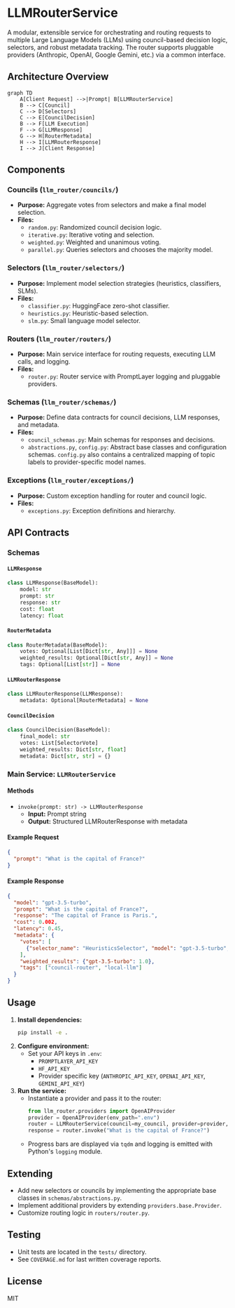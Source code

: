 # LLMRouterService

A modular, extensible service for orchestrating and routing requests to multiple Large Language Models (LLMs) using council-based decision logic, selectors, and robust metadata tracking. The router supports pluggable providers (Anthropic, OpenAI, Google Gemini, etc.) via a common interface.

## Architecture Overview

```mermaid
graph TD
    A[Client Request] -->|Prompt| B[LLMRouterService]
    B --> C[Council]
    C --> D[Selectors]
    C --> E[CouncilDecision]
    B --> F[LLM Execution]
    F --> G[LLMResponse]
    G --> H[RouterMetadata]
    H --> I[LLMRouterResponse]
    I --> J[Client Response]
```

## Components

### Councils (`llm_router/councils/`)
- **Purpose:** Aggregate votes from selectors and make a final model selection.
- **Files:**
  - `random.py`: Randomized council decision logic.
  - `iterative.py`: Iterative voting and selection.
  - `weighted.py`: Weighted and unanimous voting.
  - `parallel.py`: Queries selectors and chooses the majority model.

### Selectors (`llm_router/selectors/`)
- **Purpose:** Implement model selection strategies (heuristics, classifiers, SLMs).
- **Files:**
  - `classifier.py`: HuggingFace zero-shot classifier.
  - `heuristics.py`: Heuristic-based selection.
  - `slm.py`: Small language model selector.

### Routers (`llm_router/routers/`)
- **Purpose:** Main service interface for routing requests, executing LLM calls, and logging.
- **Files:**
  - `router.py`: Router service with PromptLayer logging and pluggable providers.

### Schemas (`llm_router/schemas/`)
- **Purpose:** Define data contracts for council decisions, LLM responses, and metadata.
- **Files:**
  - `council_schemas.py`: Main schemas for responses and decisions.
  - `abstractions.py`, `config.py`: Abstract base classes and configuration schemas. `config.py` also contains a centralized mapping of topic labels to provider-specific model names.

### Exceptions (`llm_router/exceptions/`)
- **Purpose:** Custom exception handling for router and council logic.
- **Files:**
  - `exceptions.py`: Exception definitions and hierarchy.

## API Contracts

### Schemas

#### `LLMResponse`
```python
class LLMResponse(BaseModel):
    model: str
    prompt: str
    response: str
    cost: float
    latency: float
```

#### `RouterMetadata`
```python
class RouterMetadata(BaseModel):
    votes: Optional[List[Dict[str, Any]]] = None
    weighted_results: Optional[Dict[str, Any]] = None
    tags: Optional[List[str]] = None
```

#### `LLMRouterResponse`
```python
class LLMRouterResponse(LLMResponse):
    metadata: Optional[RouterMetadata] = None
```

#### `CouncilDecision`
```python
class CouncilDecision(BaseModel):
    final_model: str
    votes: List[SelectorVote]
    weighted_results: Dict[str, float]
    metadata: Dict[str, str] = {}
```

### Main Service: `LLMRouterService`

#### Methods
- `invoke(prompt: str) -> LLMRouterResponse`
  - **Input:** Prompt string
  - **Output:** Structured LLMRouterResponse with metadata

#### Example Request
```json
{
  "prompt": "What is the capital of France?"
}
```

#### Example Response
```json
{
  "model": "gpt-3.5-turbo",
  "prompt": "What is the capital of France?",
  "response": "The capital of France is Paris.",
  "cost": 0.002,
  "latency": 0.45,
  "metadata": {
    "votes": [
      {"selector_name": "HeuristicsSelector", "model": "gpt-3.5-turbo", "weight": 1.0, "rationale": "Best for general knowledge."}
    ],
    "weighted_results": {"gpt-3.5-turbo": 1.0},
    "tags": ["council-router", "local-llm"]
  }
}
```

## Usage

1. **Install dependencies:**
   ```bash
   pip install -e .
   ```
2. **Configure environment:**
   - Set your API keys in `.env`:
     - `PROMPTLAYER_API_KEY`
     - `HF_API_KEY`
     - Provider specific key (`ANTHROPIC_API_KEY`, `OPENAI_API_KEY`, `GEMINI_API_KEY`)
3. **Run the service:**
   - Instantiate a provider and pass it to the router:
     ```python
     from llm_router.providers import OpenAIProvider
     provider = OpenAIProvider(env_path=".env")
     router = LLMRouterService(council=my_council, provider=provider, env_path=".env")
     response = router.invoke("What is the capital of France?")
     ```
   - Progress bars are displayed via `tqdm` and logging is emitted with Python's `logging` module.

## Extending
- Add new selectors or councils by implementing the appropriate base classes in `schemas/abstractions.py`.
- Implement additional providers by extending `providers.base.Provider`.
- Customize routing logic in `routers/router.py`.

## Testing
- Unit tests are located in the `tests/` directory.
- See `COVERAGE.md` for last written coverage reports.

## License
MIT

